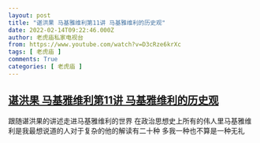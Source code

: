 ```yaml
---
layout: post
title: "谌洪果 马基雅维利第11讲 马基雅维利的历史观"
date: 2022-02-14T09:22:46.000Z
author: 老虎庙私家电视台
from: https://www.youtube.com/watch?v=D3cRze6krXc
tags: [ 老虎庙 ]
comments: True
categories: [ 老虎庙 ]
---
```

<!--1644830566000-->
[谌洪果 马基雅维利第11讲 马基雅维利的历史观](https://www.youtube.com/watch?v=D3cRze6krXc)
------

<div>
跟随谌洪果的讲述走进马基雅维利的世界 在政治思想史上所有的伟人里马基雅维利是我最想说道的人对于复杂的他的解读有二十种 多我一种也不算是一种无礼
</div>
